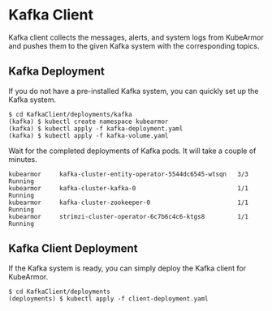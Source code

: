 # Kafka Client

Kafka client collects the messages, alerts, and system logs from KubeArmor and pushes them to the given Kafka system with the corresponding topics.

## Kafka Deployment

If you do not have a pre-installed Kafka system, you can quickly set up the Kafka system.

```
$ cd KafkaClient/deployments/kafka
(kafka) $ kubectl create namespace kubearmor
(kafka) $ kubectl apply -f kafka-deployment.yaml
(kafka) $ kubectl apply -f kafka-volume.yaml
```

Wait for the completed deployments of Kafka pods. It will take a couple of minutes.

```
kubearmor     kafka-cluster-entity-operator-5544dc6545-wtsqn   3/3     Running
kubearmor     kafka-cluster-kafka-0                            1/1     Running
kubearmor     kafka-cluster-zookeeper-0                        1/1     Running
kubearmor     strimzi-cluster-operator-6c7b6c4c6-ktgs8         1/1     Running
```

## Kafka Client Deployment

If the Kafka system is ready, you can simply deploy the Kafka client for KubeArmor.

```
$ cd KafkaClient/deployments
(deployments) $ kubectl apply -f client-deployment.yaml
```
